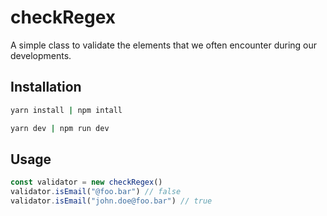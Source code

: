 # checkRegex
A simple class to validate the elements that we often encounter during our developments.


## Installation
```bash
yarn install | npm intall

yarn dev | npm run dev
```

## Usage
```javascript
const validator = new checkRegex()
validator.isEmail("@foo.bar") // false
validator.isEmail("john.doe@foo.bar") // true
```

